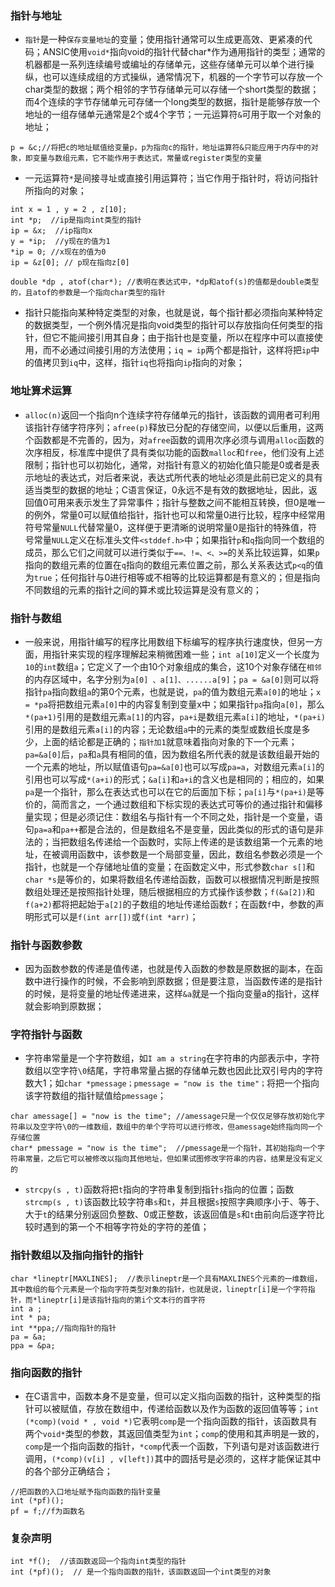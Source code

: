### 指针与地址
+ `指针`是一种`保存变量地址`的变量；使用指针通常可以生成更高效、更紧凑的代码；ANSIC使用`void*`指向void的指针代替char*作为通用指针的类型；通常的机器都是一系列连续编号或编址的存储单元，这些存储单元可以单个进行操纵，也可以连续成组的方式操纵，通常情况下，机器的一个字节可以存放一个char类型的数据；两个相邻的字节存储单元可以存储一个short类型的数据；而4个连续的字节存储单元可存储一个long类型的数据，指针是能够存放一个地址的一组存储单元通常是2个或4个字节；一元运算符`&`可用于取一个对象的地址；
```
p = &c;//将把c的地址赋值给变量p，p为指向c的指针，地址运算符&只能应用于内存中的对象，即变量与数组元素，它不能作用于表达式，常量或register类型的变量
```
+ 一元运算符`*`是间接寻址或直接引用运算符；当它作用于指针时，将访问指针所指向的对象；
```
int x = 1 , y = 2 , z[10];
int *p;  //ip是指向int类型的指针
ip = &x;  //ip指向x
y = *ip;  //y现在的值为1
*ip = 0; //x现在的值为0
ip = &z[0]; // p现在指向z[0]

double *dp , atof(char*); //表明在表达式中，*dp和atof(s)的值都是double类型的，且atof的参数是一个指向char类型的指针
```
+ 指针只能指向某种特定类型的对象，也就是说，每个指针都必须指向某种特定的数据类型，一个例外情况是指向void类型的指针可以存放指向任何类型的指针，但它不能间接引用其自身；由于指针也是变量，所以在程序中可以直接使用，而不必通过间接引用的方法使用；`iq = ip`两个都是指针，这样将把`ip`中的值拷贝到`iq`中，这样，指针`iq`也将指向`ip`指向的对象；
### 地址算术运算
+ `alloc(n)`返回一个指向n个连续字符存储单元的指针，该函数的调用者可利用该指针存储字符序列；`afree(p)`释放已分配的存储空间，以便以后重用，这两个函数都是不完善的，因为，对`afree`函数的调用次序必须与调用`alloc`函数的次序相反，标准库中提供了具有类似功能的函数`malloc`和`free`，他们没有上述限制；指针也可以初始化，通常，对指针有意义的初始化值只能是0或者是表示地址的表达式，对后者来说，表达式所代表的地址必须是此前已定义的具有适当类型的数据的地址；C语言保证，0永远不是有效的数据地址，因此，返回值0可用来表示发生了异常事件；指针与整数之间不能相互转换，但0是唯一的例外，常量0可以赋值给指针，指针也可以和常量0进行比较，程序中经常用符号常量`NULL`代替常量0，这样便于更清晰的说明常量0是指针的特殊值，符号常量`NULL`定义在标准头文件`<stddef.h>`中；如果指针`p`和`q`指向同一个数组的成员，那么它们之间就可以进行类似于`==、!=、<、>=`的关系比较运算，如果`p`指向的数组元素的位置在`q`指向的数组元素位置之前，那么关系表达式`p<q`的值为`true`；任何指针与0进行相等或不相等的比较运算都是有意义的；但是指向不同数组的元素的指针之间的算术或比较运算是没有意义的；
### 指针与数组
+ 一般来说，用指针编写的程序比用数组下标编写的程序执行速度快，但另一方面，用指针来实现的程序理解起来稍微困难一些；`int a[10]`定义一个长度为`10`的`int`数组`a`；它定义了一个由10个对象组成的集合，这10个对象存储在`相邻`的内存区域中，名字分别为`a[0] 、a[1]、......a[9]`；`pa = &a[0]`则可以将指针`pa`指向数组`a`的第0个元素，也就是说，`pa`的值为数组元素`a[0]`的地址；`x = *pa`将把数组元素`a[0]`中的内容复制到变量x中；如果指针`pa`指向`a[0]`，那么`*(pa+1)`引用的是数组元素`a[1]`的内容，`pa+i`是数组元素`a[i]`的地址，`*(pa+i)`引用的是数组元素`a[i]`的内容；无论数组`a`中的元素的类型或数组长度是多少，上面的结论都是正确的；`指针加1`就意味着指向对象的下一个元素；`pa=&a[0]`后，`pa`和`a`具有相同的值，因为数组名所代表的就是该数组最开始的一个元素的地址，所以赋值语句`pa=&a[0]`也可以写成`pa=a`，对数组元素`a[i]`的引用也可以写成`*(a+i)`的形式；`&a[i]`和`a+i`的含义也是相同的；相应的，如果`pa`是一个指针，那么在表达式也可以在它的后面加下标；`pa[i]`与`*(pa+i)`是等价的，简而言之，一个通过数组和下标实现的表达式可等价的通过指针和偏移量实现；但是必须记住：数组名与指针有一个不同之处，指针是一个变量，语句`pa=a`和`pa++`都是合法的，但是数组名不是变量，因此类似的形式的语句是非法的；当把数组名传递给一个函数时，实际上传递的是该数组第一个元素的地址，在被调用函数中，该参数是一个局部变量，因此，数组名参数必须是一个指针，也就是一个存储地址值的变量；在函数定义中，形式参数`char s[]`和`char *s`是等价的，如果将数组名传递给函数，函数可以根据情况判断是按照数组处理还是按照指针处理，随后根据相应的方式操作该参数；`f(&a[2])`和`f(a+2)`都将把起始于`a[2]`的子数组的地址传递给函数`f`；在函数`f`中，参数的声明形式可以是`f(int arr[])`或`f(int *arr)`；
### 指针与函数参数
+ 因为函数参数的传递是值传递，也就是传入函数的参数是原数据的副本，在函数中进行操作的时候，不会影响到原数据；但是要注意，当函数传递的是指针的时候，是将变量的地址传递进来，这样`&a`就是一个指向变量a的指针，这样就会影响到原数据；
### 字符指针与函数
+ 字符串常量是一个字符数组，如`I am a string`在字符串的内部表示中，字符数组以空字符`\0`结尾，字符串常量占据的存储单元数也因此比双引号内的字符数大1；如`char *pmessage；pmessage = "now is the time"；`将把一个指向该字符数组的指针赋值给`pmessage`；
```
char amessage[] = "now is the time"; //amessage只是一个仅仅足够存放初始化字符串以及空字符\0的一维数组，数组中的单个字符可以进行修改，但amessage始终指向同一个存储位置
char* pmessage = "now is the time";  //pmessage是一个指针，其初始指向一个字符串常量，之后它可以被修改以指向其他地址，但如果试图修改字符串的内容，结果是没有定义的
```
+ `strcpy(s , t)`函数将把`t`指向的字符串复制到指针`s`指向的位置；函数`strcmp(s , t)`该函数比较字符串`s`和`t`，并且根据`s`按照字典顺序小于、等于、大于`t`的结果分别返回负整数、0或正整数，该返回值是`s`和`t`由前向后逐字符比较时遇到的第一个不相等字符处的字符的差值；
### 指针数组以及指向指针的指针
```
char *lineptr[MAXLINES];  //表示lineptr是一个具有MAXLINES个元素的一维数组，其中数组的每个元素是一个指向字符类型对象的指针，也就是说，lineptr[i]是一个字符指针，而*lineptr[i]是该指针指向的第i个文本行的首字符
int a ;
int * pa;
int **ppa;//指向指针的指针
pa = &a;
ppa = &pa;
```
### 指向函数的指针
+ 在C语言中，函数本身不是变量，但可以定义指向函数的指针，这种类型的指针可以被赋值，存放在数组中，传递给函数以及作为函数的返回值等等；`int (*comp)(void * , void *)`它表明`comp`是一个指向函数的指针，该函数具有两个`void*`类型的参数，其返回值类型为`int`；`comp`的使用和其声明是一致的，`comp`是一个指向函数的指针，`*comp`代表一个函数，下列语句是对该函数进行调用，`(*comp)(v[i] , v[left])`其中的圆括号是必须的，这样才能保证其中的各个部分正确结合；
```
//把函数的入口地址赋予指向函数的指针变量
int (*pf)();
pf = f;//f为函数名
```
### 复杂声明
```
int *f();  //该函数返回一个指向int类型的指针
int (*pf)();  // 是一个指向函数的指针，该函数返回一个int类型的对象
```
